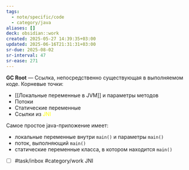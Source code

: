 ```yaml
---
tags:
  - note/specific/code
  - category/java
aliases: []
deck: obsidian::work
created: 2025-05-27 14:39:35+03:00
updated: 2025-06-16T21:31:31+03:00
sr-due: 2025-08-02
sr-interval: 47
sr-ease: 271
---
```


**GC Root**
—
Ссылка, непосредственно существующая в выполняемом коде.
Корневые точки:
- [[Локальные переменные в JVM]] и параметры методов
- Потоки
- Статические переменные
- Ссылки из <font color="#ffff00">JNI</font>

Самое простое java-приложение имеет:
- локальные переменные внутри `main()` и параметры `main()`
- поток, выполняющий `main()`
- статические переменные класса, в котором находится `main()`

- [ ] #task/inbox #category/work JNI
